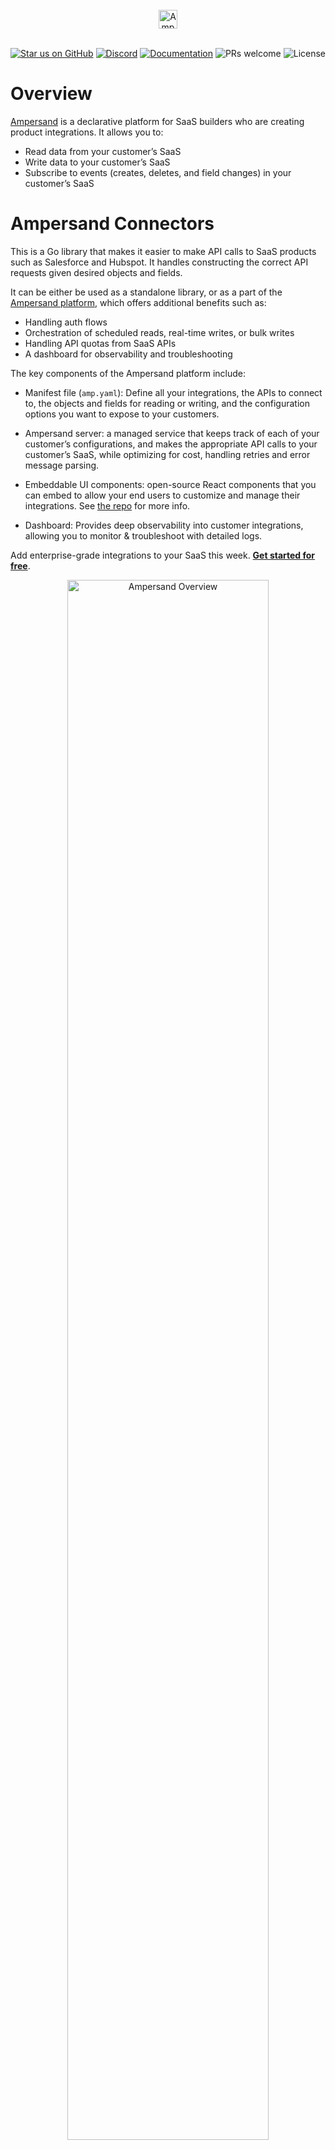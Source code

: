 <br/>
<div align="center">
    <a href="https://www.withampersand.com/?utm_source=github&utm_medium=readme&utm_campaign=connectors-repo&utm_content=logo">
    <img src="https://res.cloudinary.com/dycvts6vp/image/upload/v1723671980/ampersand-logo-black.svg" height="30" align="center" alt="Ampersand logo" >
    </a>
<br/>
<br/>

<div align="center">

[![Star us on GitHub](https://img.shields.io/github/stars/amp-labs/connectors?color=FFD700&label=Stars&logo=Github)](https://github.com/amp-labs/connectors) [![Discord](https://img.shields.io/badge/Join%20The%20Community-black?logo=discord)](https://discord.gg/BWP4BpKHvf) [![Documentation](https://img.shields.io/badge/Read%20our%20Documentation-black?logo=book)](https://docs.withampersand.com) ![PRs welcome](https://img.shields.io/badge/PRs-welcome-brightgreen.svg) <img src="https://img.shields.io/static/v1?label=license&message=MIT&color=white" alt="License">
</div>

</div>

# Overview

[Ampersand](https://withampersand.com?trk=readme-github) is a declarative platform for SaaS builders who are creating product integrations. It allows you to:

* Read data from your customer’s SaaS
* Write data to your customer’s SaaS
* Subscribe to events (creates, deletes, and field changes) in your customer’s SaaS

# Ampersand Connectors

This is a Go library that makes it easier to make API calls to SaaS products such as Salesforce and Hubspot. It handles constructing the correct API requests given desired objects and fields.

It can be either be used as a standalone library, or as a part of the [Ampersand platform](https://docs.withampersand.com/), which offers additional benefits such as:
- Handling auth flows
- Orchestration of scheduled reads, real-time writes, or bulk writes
- Handling API quotas from SaaS APIs
- A dashboard for observability and troubleshooting

The key components of the Ampersand platform include:

- Manifest file (`amp.yaml`): Define all your integrations, the APIs to connect to, the objects and fields for reading or writing, and the configuration options you want to expose to your customers.

- Ampersand server: a managed service that keeps track of each of your customer’s configurations, and makes the appropriate API calls to your customer’s SaaS, while optimizing for cost, handling retries and error message parsing.

- Embeddable UI components: open-source React components that you can embed to allow your end users to customize and manage their integrations. See [the repo](https://github.com/amp-labs/react) for more info.

- Dashboard: Provides deep observability into customer integrations, allowing you to monitor & troubleshoot with detailed logs.

Add enterprise-grade integrations to your SaaS this week. **[Get started for free](https://dashboard.withampersand.com/sign-up?trk=readme-github)**.

<div align="center">
    <img src="https://res.cloudinary.com/dycvts6vp/image/upload/v1724756323/media/hqukkkmpk96zavslpmw5.png" alt="Ampersand Overview" width="80%">
</div>

# Using connectors

## Supported connectors

Browse [the providers directory](https://github.com/amp-labs/connectors/tree/main/providers) to see a list of all the connectors that Ampersand supports, and which features are supported for each connector.

## Examples

Visit the [Ampersand docs](https://docs.withampersand.com?trk=readme-github) to learn about how to use connectors as a part of the Ampersand platform. 

See the [examples directory](https://github.com/amp-labs/connectors/tree/main/examples) for examples of how to use connectors as a standalone library.

| Provider      | Auth Connector  | Deep Connector | Authorization Method |
|---------------|-----------------|----------------|----------------------|
| **Salesforce** | [example](https://github.com/amp-labs/connectors/tree/main/examples/auth_connectors/salesforce) | [example](https://github.com/amp-labs/connectors/tree/main/examples/deep_connectors/salesforce) | OAuth2, Authorization Code    |
| **Adobe** | [example](https://github.com/amp-labs/connectors/tree/main/examples/auth_connectors/adobe)      | | OAuth2, Client Credentials | 
| **Anthropic** | [example](https://github.com/amp-labs/connectors/tree/main/examples/auth_connectors/antrhopic)  | | API Key               |
| **Blueshift** | [example](https://github.com/amp-labs/connectors/tree/main/examples/auth_connectors/blueshift) | | Basic Auth            |

# Concurrency Safety

This codebase uses the `future` and `simultaneously` packages to provide safe concurrency primitives. **Do NOT use the bare `go` keyword** - always use these primitives instead.

## Using the `future` package

For launching async operations that return a result:

```go
// Instead of: go func() { ... }()
// Use future.Go for simple async operations:
result := future.Go(func() (User, error) {
    return fetchUser(id)
})
user, err := result.Await()

// With context support:
result := future.GoContext(ctx, func(ctx context.Context) (User, error) {
    return fetchUserWithContext(ctx, id)
})
user, err := result.AwaitContext(ctx)
```

## Using the `simultaneously` package

For running multiple operations in parallel with controlled concurrency:

```go
// Instead of launching multiple goroutines with: go func() { ... }()
// Use simultaneously.Do to run functions in parallel:
err := simultaneously.Do(maxConcurrent,
    func(ctx context.Context) error { return processItem1(ctx) },
    func(ctx context.Context) error { return processItem2(ctx) },
    func(ctx context.Context) error { return processItem3(ctx) },
)

// With context:
err := simultaneously.DoCtx(ctx, maxConcurrent, callbacks...)
```

**Why?** These primitives automatically handle panic recovery and prevent unbounded goroutine spawning, protecting against production outages.

## Linter Enforcement

This restriction is enforced via a custom `nogoroutine` linter built into the project's golangci-lint configuration.

To use the linter:
```bash
# Build the custom golangci-lint binary (includes the nogoroutine linter)
golangci-lint custom

# Run linting (using the custom binary)
./custom-gcl run
```

The linter automatically excludes the `future` and `simultaneously` packages themselves, which need to use the `go` keyword internally.

# Contributors

Thankful to the OSS community for making Ampersand better every day.

<a href="https://github.com/amp-labs/connectors/graphs/contributors">
  <img src="https://contrib.rocks/image?repo=amp-labs/connectors" />
</a>
